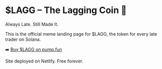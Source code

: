 # $LAGG – The Lagging Coin 🐢

Always Late. Still Made It.

This is the official meme landing page for $LAGG, the token for every late trader on Solana.

➡️ [Buy $LAGG on pump.fun](https://pump.fun/LAGG)

Site deployed on Netlify. Free forever.
